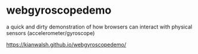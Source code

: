 # webgyroscopedemo
a quick and dirty demonstration of how browsers can interact with physical sensors (accelerometer/gyroscope)

https://kianwalsh.github.io/webgyroscopedemo/
